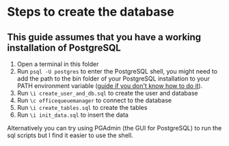 # Steps to create the database
## This guide assumes that you have a working installation of PostgreSQL
1. Open a terminal in this folder
2. Run `psql -U postgres` to enter the PostgreSQL shell, you might need to add the path to the bin folder of your PostgreSQL installation to your PATH environment variable ([guide if you don't know how to do it](https://stackoverflow.com/questions/30401460/postgres-psql-not-recognized-as-an-internal-or-external-command)).
2. Run `\i create_user_and_db.sql` to create the user and database
3. Run `\c officequeuemanager` to connect to the database
4. Run `\i create_tables.sql` to create the tables
5. Run `\i init_data.sql` to insert the data

Alternatively you can try using PGAdmin (the GUI for PostgreSQL) to run the sql scripts but I find it easier to use the shell.


